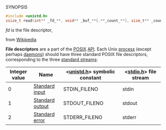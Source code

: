 SYNOPSIS 

```c
#include <unistd.h>
ssize_t read(int** _fd_**, void** _buf_**[.**_count_**], size_t** _count_**);
```

_fd_ is the file descriptor, 

from [Wikipedia](https://en.wikipedia.org/wiki/File_descriptor)

**File descriptors** are a part of the [POSIX](https://en.wikipedia.org/wiki/POSIX "POSIX") [API](https://en.wikipedia.org/wiki/Application_programming_interface "Application programming interface"). Each Unix [process](https://en.wikipedia.org/wiki/Process_(computing) "Process (computing)") (except perhaps [daemons](https://en.wikipedia.org/wiki/Daemon_(computer_software) "Daemon (computer software)")) should have three standard POSIX file descriptors, corresponding to the three [standard streams](https://en.wikipedia.org/wiki/Standard_streams "Standard streams"):

|Integer value|Name|<[unistd.h](https://en.wikipedia.org/wiki/Unistd.h "Unistd.h")> symbolic constant|<[stdio.h](https://en.wikipedia.org/wiki/Stdio.h "Stdio.h")> file stream|
|---|---|---|---|
|0|[Standard input](https://en.wikipedia.org/wiki/Stdin "Stdin")|STDIN_FILENO|stdin|
|1|[Standard output](https://en.wikipedia.org/wiki/Stdout "Stdout")|STDOUT_FILENO|stdout|
|2|[Standard error](https://en.wikipedia.org/wiki/Stderr "Stderr")|STDERR_FILENO|stderr|
